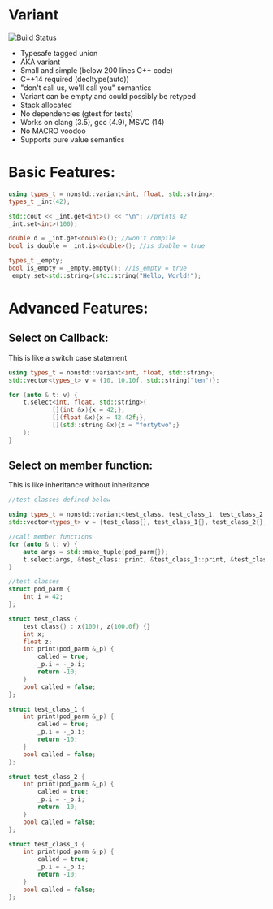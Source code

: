 # Variant

[![Build Status](https://travis-ci.org/gregorburger/variant.svg)](https://travis-ci.org/gregorburger/variant)

 * Typesafe tagged union 
 * AKA variant
 * Small and simple (below 200 lines C++ code)
 * C++14 required (decltype(auto))
 * "don't call us, we'll call you" semantics
 * Variant can be empty and could possibly be retyped
 * Stack allocated
 * No dependencies (gtest for tests)
 * Works on clang (3.5), gcc (4.9), MSVC (14)
 * No MACRO voodoo
 * Supports pure value semantics
 
# Basic Features:
```C++
using types_t = nonstd::variant<int, float, std::string>;
types_t _int(42);

std::cout << _int.get<int>() << "\n"; //prints 42
_int.set<int>(100);

double d = _int.get<double>(); //won't compile
bool is_double = _int.is<double>(); //is_double = true

types_t _empty;
bool is_empty = _empty.empty(); //is_empty = true
_empty.set<std::string>(std::string("Hello, World!");
```

# Advanced Features:

## Select on Callback:
This is like a switch case statement
```C++
using types_t = nonstd::variant<int, float, std::string>;
std::vector<types_t> v = {10, 10.10f, std::string("ten")};

for (auto & t: v) {
    t.select<int, float, std::string>(
            [](int &x){x = 42;},
            [](float &x){x = 42.42f;},
            [](std::string &x){x = "fortytwo";}
    );
}
```

## Select on member function:
This is like inheritance without inheritance
```C++
//test classes defined below

using types_t = nonstd::variant<test_class, test_class_1, test_class_2, test_class_3>;
std::vector<types_t> v = {test_class{}, test_class_1{}, test_class_2{}, test_class_3{}};

//call member functions
for (auto & t: v) {
    auto args = std::make_tuple(pod_parm{});
    t.select(args, &test_class::print, &test_class_1::print, &test_class_2::print);
}

//test classes
struct pod_parm {
    int i = 42;
};

struct test_class {
    test_class() : x(100), z(100.0f) {}
    int x;
    float z;
    int print(pod_parm &_p) {
        called = true;
        _p.i = -_p.i;
        return -10;
    }
    bool called = false;
};

struct test_class_1 {
    int print(pod_parm &_p) {
        called = true;
        _p.i = -_p.i;
        return -10;
    }
    bool called = false;
};

struct test_class_2 {
    int print(pod_parm &_p) {
        called = true;
        _p.i = -_p.i;
        return -10;
    }
    bool called = false;
};

struct test_class_3 {
    int print(pod_parm &_p) {
        called = true;
        _p.i = -_p.i;
        return -10;
    }
    bool called = false;
};
```
